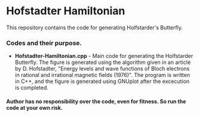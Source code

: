 # Hofstadter Hamiltonian

This repository contains the code for generating Holfstarder's Butterfly.

### Codes and their purpose.

- **Hofstadter-Hamiltonian.cpp** - Main code for generating the Holfstarder Butterfly. The figure is generated using the algorithm given in an article by D. Hofstadter, "Energy levels and wave functions of Bloch electrons in rational and irrational magnetic fields (1976)". The program is written in C++, and the figure is generated using GNUplot after the excecution is completed.

#### Author has no responsibility over the code, even for fitness. So run the code at your own risk.
